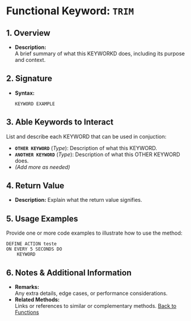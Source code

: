 # Functional Keyword: `TRIM`

## 1. Overview
- **Description:**  
  A brief summary of what this KEYWORKD does, including its purpose and context.

## 2. Signature
- **Syntax:**  
  ```lot
  KEYWORD EXAMPLE
  ```

## 3. Able Keywords to Interact
List and describe each KEYWORD that can be used in conjuction:
- **`OTHER KEYWORD`** (*Type*): Description of what this KEYWORD.
- **`ANOTHER KEYWORD`** (*Type*): Description of what this OTHER KEYWORD does.
- *(Add more as needed)*

## 4. Return Value
- **Description:** Explain what the return value signifies.

## 5. Usage Examples
Provide one or more code examples to illustrate how to use the method:
```lot
DEFINE ACTION teste
ON EVERY 5 SECONDS DO
    KEYWORD
```


## 6. Notes & Additional Information
- **Remarks:**  
  Any extra details, edge cases, or performance considerations.
- **Related Methods:**  
  Links or references to similar or complementary methods.
  [Back to Functions](../Functions.md)